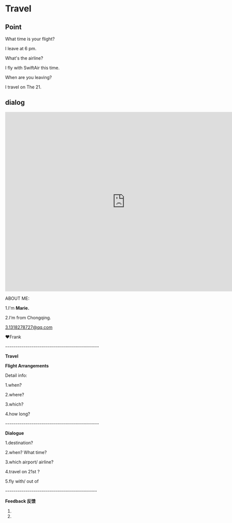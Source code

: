 # Travel

## Point

What time is your flight?

I  leave at 6 pm.

What's the airline?

I fly with SwiftAir this time.

When are you leaving?

I travel on The 21.





## dialog

<iframe name="easyXDM_default9141_provider" id="easyXDM_default9141_provider" src="https://cns.ef-cdn.com/Juno/EvcContent/15/17/9/Travel/index.html?api_v=0.0.13&amp;accessKey=858cbbc0-7f19-470e-b5d8-916fcbe1a678&amp;attendanceToken=7712d435-21e1-4d61-95b1-ea254e28a52a&amp;xdm_e=https%3A%2F%2Fevc.ef.com.cn&amp;xdm_c=default9141&amp;xdm_p=1" frameborder="0" style="box-sizing: border-box; width: 770.656px; height: 578px;"></iframe>

ABOUT ME:

1.I'm **Marie.**

2.I‘m from Chongqing.

3.1318278727@qq.com

 

❤️Frank

\-----------------------------------------------

**Travel**

**Flight Arrangements** 

Detail info:

1.when?

2.where?

3.which?

4.how long?

\-----------------------------------------------

**Dialogue**

1.destination?

2.when? What time?

3.which airport/ airline?

4.travel on 21st ?

5.fly with/ out of

\----------------------------------------------

**Feedback 反馈**

1.

2.